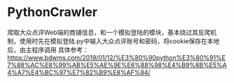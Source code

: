 # PythonCrawler
爬取大众点评Web端的商铺信息，和一个模拟登陆的模块，基本绕过其反爬机制，使用时先在模拟登陆.py中输入大众点评账号和密码，将cookie保存在本地后，由主程序调用
具体参考：https://www.bdwms.com/2019/01/12/%E3%80%90python%E3%80%91%E7%88%AC%E8%99%AB%E5%AE%9E%E6%88%98%E4%B9%8B%E5%A4%A7%E4%BC%97%E7%82%B9%E8%AF%84/
